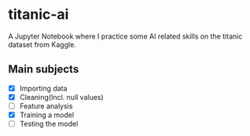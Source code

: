 # titanic-ai
A Jupyter Notebook where I practice some AI related skills on the titanic dataset from Kaggle.

## Main subjects

- [x] Importing data
- [x] Cleaning(Incl. null values)
- [ ] Feature analysis
- [x] Training a model
- [ ] Testing the model